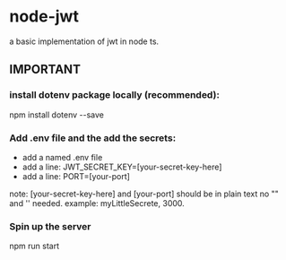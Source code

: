 # node-jwt

a basic implementation of jwt in node ts.

## IMPORTANT

### install dotenv package locally (recommended):

npm install dotenv --save

### Add .env file and the add the secrets:

- add a named .env file
- add a line: JWT_SECRET_KEY=[your-secret-key-here]
- add a line: PORT=[your-port]

note: [your-secret-key-here] and [your-port] should be in plain text no "" and '' needed. example: myLittleSecrete, 3000.

### Spin up the server

npm run start
